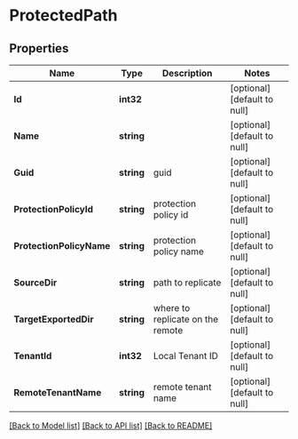 # ProtectedPath

## Properties
Name | Type | Description | Notes
------------ | ------------- | ------------- | -------------
**Id** | **int32** |  | [optional] [default to null]
**Name** | **string** |  | [optional] [default to null]
**Guid** | **string** | guid | [optional] [default to null]
**ProtectionPolicyId** | **string** | protection policy id | [optional] [default to null]
**ProtectionPolicyName** | **string** | protection policy name | [optional] [default to null]
**SourceDir** | **string** | path to replicate | [optional] [default to null]
**TargetExportedDir** | **string** | where to replicate on the remote | [optional] [default to null]
**TenantId** | **int32** | Local Tenant ID | [optional] [default to null]
**RemoteTenantName** | **string** | remote tenant name | [optional] [default to null]

[[Back to Model list]](../README.md#documentation-for-models) [[Back to API list]](../README.md#documentation-for-api-endpoints) [[Back to README]](../README.md)

